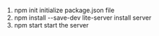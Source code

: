 1. npm init
   initialize package.json file
2. npm install --save-dev lite-server
   install server
3. npm start
   start the server